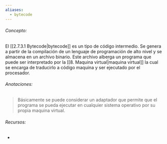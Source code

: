 ```yaml
---
aliases:
  - bytecode
---
```

###### Concepto:

El [[2.7.3.1 Bytecode|bytecode]] es un tipo de código intermedio. Se genera a partir de la compilación de un lenguaje de programación de alto nivel y se almacena en un archivo binario. Este archivo alberga un programa que puede ser interpretado por la [[8. Maquina virtual|maquina virtual]] la cual se encarga de traducirlo a código maquina y ser ejecutado por el procesador.

###### Anotaciones:

> Básicamente se puede considerar un adaptador que permite que el programa se pueda ejecutar en cualquier sistema operativo por su propia maquina virtual. 

###### Recursos:

- 